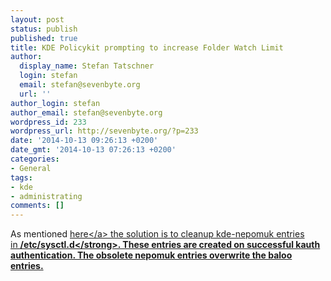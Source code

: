 ```yaml
---
layout: post
status: publish
published: true
title: KDE Policykit prompting to increase Folder Watch Limit
author:
  display_name: Stefan Tatschner
  login: stefan
  email: stefan@sevenbyte.org
  url: ''
author_login: stefan
author_email: stefan@sevenbyte.org
wordpress_id: 233
wordpress_url: http://sevenbyte.org/?p=233
date: '2014-10-13 09:26:13 +0200'
date_gmt: '2014-10-13 07:26:13 +0200'
categories:
- General
tags:
- kde
- administrating
comments: []
---
```

<p>As mentioned <a href="https:&#47;&#47;bbs.archlinux.org&#47;viewtopic.php?id=180466#p1407397">here<&#47;a>&nbsp;the solution is to cleanup&nbsp;kde-nepomuk entries in&nbsp;<strong>&#47;etc&#47;sysctl.d<&#47;strong>. These entries are created on successful kauth authentication. The obsolete nepomuk entries overwrite the baloo entries.</p>
